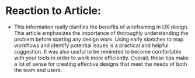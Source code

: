 # Reaction to Article:

- This information really clarifies the benefits of wireframing in UX design. This article emphasizes the importance of thoroughly understanding the problem before starting any design work. Using early sketches to map workflows and identify potential issues is a practical and helpful suggestion. It was also useful to be reminded to become comfortable with your tools in order to work more efficiently. Overall, these tips make a lot of sense for creating effective designs that meet the needs of both the team and users.